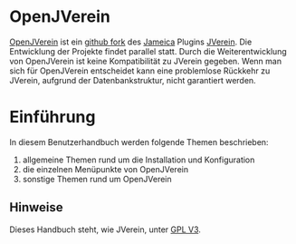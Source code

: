 # OpenJVerein

[OpenJVerein](https://openjverein.github.io/) ist ein [github fork](https://github.com/openjverein/jverein) des [Jameica](https://www.willuhn.de/products/jameica/) Plugins [JVerein](https://www.jverein.de/). Die Entwicklung der Projekte findet parallel statt. Durch die Weiterentwicklung von OpenJVerein ist keine Kompatibilität zu JVerein gegeben. Wenn man sich für OpenJVerein entscheidet kann eine problemlose Rückkehr zu JVerein, aufgrund der Datenbankstruktur, nicht garantiert werden.

# Einführung

In diesem Benutzerhandbuch werden folgende Themen beschrieben:

1. allgemeine Themen rund um die Installation und Konfiguration
2. die einzelnen Menüpunkte von OpenJVerein
3. sonstige Themen rund um OpenJVerein 

## Hinweise

Dieses Handbuch steht, wie JVerein, unter [GPL V3](sonstiges/lizenzen/gpl-v3.md).

